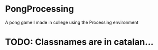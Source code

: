 # PongProcessing
A pong game I made in college using the Processing environment

# TODO: Classnames are in catalan...
